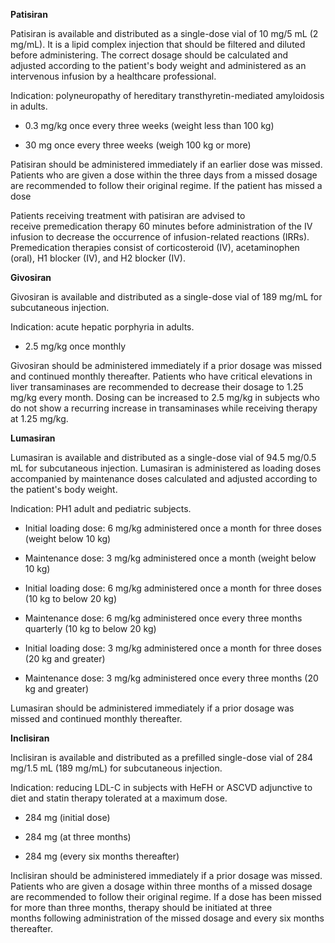 **Patisiran**

Patisiran is available and distributed as a single-dose vial of 10 mg/5 mL (2 mg/mL). It is a lipid complex injection that should be filtered and diluted before administering. The correct dosage should be calculated and adjusted according to the patient's body weight and administered as an intervenous infusion by a healthcare professional.

Indication: polyneuropathy of hereditary transthyretin-mediated amyloidosis in adults.

- 0.3 mg/kg once every three weeks (weight less than 100 kg)

- 30 mg once every three weeks (weigh 100 kg or more)

Patisiran should be administered immediately if an earlier dose was missed. Patients who are given a dose within the three days from a missed dosage are recommended to follow their original regime. If the patient has missed a dose

Patients receiving treatment with patisiran are advised to receive premedication therapy 60 minutes before administration of the IV infusion to decrease the occurrence of infusion-related reactions (IRRs). Premedication therapies consist of corticosteroid (IV), acetaminophen (oral), H1 blocker (IV), and H2 blocker (IV).

**Givosiran**

Givosiran is available and distributed as a single-dose vial of 189 mg/mL for subcutaneous injection.

Indication: acute hepatic porphyria in adults.

- 2.5 mg/kg once monthly

Givosiran should be administered immediately if a prior dosage was missed and continued monthly thereafter. Patients who have critical elevations in liver transaminases are recommended to decrease their dosage to 1.25 mg/kg every month. Dosing can be increased to 2.5 mg/kg in subjects who do not show a recurring increase in transaminases while receiving therapy at 1.25 mg/kg.

**Lumasiran**

Lumasiran is available and distributed as a single-dose vial of 94.5 mg/0.5 mL for subcutaneous injection. Lumasiran is administered as loading doses accompanied by maintenance doses calculated and adjusted according to the patient's body weight.

Indication: PH1 adult and pediatric subjects.

- Initial loading dose: 6 mg/kg administered once a month for three doses (weight below 10 kg)

- Maintenance dose: 3 mg/kg administered once a month (weight below 10 kg)

- Initial loading dose: 6 mg/kg administered once a month for three doses (10 kg to below 20 kg)

- Maintenance dose: 6 mg/kg administered once every three months quarterly (10 kg to below 20 kg)

- Initial loading dose: 3 mg/kg administered once a month for three doses (20 kg and greater)

- Maintenance dose: 3 mg/kg administered once every three months (20 kg and greater)

Lumasiran should be administered immediately if a prior dosage was missed and continued monthly thereafter.

**Inclisiran**

Inclisiran is available and distributed as a prefilled single-dose vial of 284 mg/1.5 mL (189 mg/mL) for subcutaneous injection.

Indication: reducing LDL-C in subjects with HeFH or ASCVD adjunctive to diet and statin therapy tolerated at a maximum dose.

- 284 mg (initial dose)

- 284 mg (at three months)

- 284 mg (every six months thereafter)

Inclisiran should be administered immediately if a prior dosage was missed. Patients who are given a dosage within three months of a missed dosage are recommended to follow their original regime. If a dose has been missed for more than three months, therapy should be initiated at three months following administration of the missed dosage and every six months thereafter.